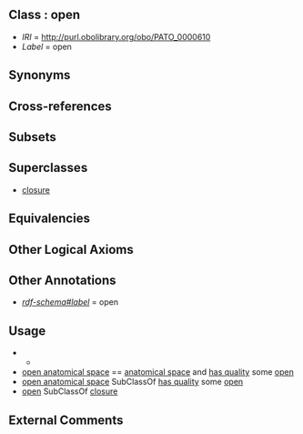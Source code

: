 
## Class : open

 * *IRI* = http://purl.obolibrary.org/obo/PATO_0000610
 * *Label* = open

## Synonyms


## Cross-references


## Subsets


## Superclasses

 * [closure](../../PATO/36/PATO_0000136.md)

## Equivalencies


## Other Logical Axioms


## Other Annotations

 * *[rdf-schema#label](../../el/rdf-schema#label.md)* = open

## Usage

 * -
 * [open anatomical space](../../UBERON/64/UBERON_0010064.md) == [anatomical space](../../UBERON/64/UBERON_0000464.md) and [has quality](../../RO/86/RO_0000086.md) some [open](../../PATO/10/PATO_0000610.md)
 * [open anatomical space](../../UBERON/64/UBERON_0010064.md) SubClassOf [has quality](../../RO/86/RO_0000086.md) some [open](../../PATO/10/PATO_0000610.md)
 * [open](../../PATO/10/PATO_0000610.md) SubClassOf [closure](../../PATO/36/PATO_0000136.md)

## External Comments


